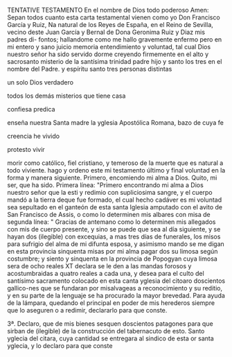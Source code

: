 TENTATIVE
TESTAMENTO
En el nombre de Dios todo poderoso Amen: Sepan todos cuanto esta
carta testamental vienen como yo Don Francisco García y Ruiz, Na
natural de los Reyes de España, en el Reino de Sevilla, vecino deste
Juan García y Bernal de Dona Geronima Ruiz y Diaz mis padres di- fontos; hallandome como me hallo gravemente enfermo pero en mi
entero y sano juicio memoria entendimiento y voluntad, tal cual Dios nuestro señor ha sido servido dorme creyendo firmemente en el alto y sacrosanto misterio de la santísima trinidad padre hijo y santo los tres en el nombre del Padre.
y
espíritu
santo
tres
personas
distintas

un
solo
Dios
verdadero

todos
los
demás
misterios
que
tiene
casa

confiesa
predica

enseña
nuestra
Santa
madre
la
yglesia
Apostólica
Romana,
bazo
de
cuya
fe

creencia
he
vivido

protesto
vivir

morir
como
católico, fiel cristiano, y temeroso de la muerte que es natural a todo viviente. hago y ordeno este mi testamento último y final voluntad en la forma y manera siguiente. Primero, encomiendo mi alma a Dios. Quito, mi ser, que ha sido.
Primera línea: "Primero encontrando mi alma a Dios nuestro señor que la esti
y redimio con supliciosima sangre, y el cuerpo mandó a la tierra deque
fue formado, el cual hecho cadáver es mi voluntad sea sepultado en el
ganteón de esta santa Iglesia amputado con el avito de San Francisco de
Assis, o como lo determinen mis albares con misa de
segunda línea: "
Gracias de antemano como lo determinen mis allegados con mis de cuerpo presente, y sino se puede que sea al día siguiente, y se hayan dos (ilegible) con excequias, a mas tres días de funerales, los misos para sufrigio del alma de mi difunta esposa, y asimismo mando
se me digan en esta provincia sinquenta misas por mi alma pagar
dos su limosa según costumbre; y siento y sinquenta en la provincia
de Popogyan cuya limosa sera de ocho reales
XT declara se le den a las mandas forosos y acostumbraidas a
quatro reales a cada una, y desea para el culto del santísimo sacramento colocado en esta canta yglesia del citoaro doscientos gallico-nes que se fundaran por misalvageas a reconocimiento y su reditio, y en su parte de la lenguaje se ha procurado la mayor brevedad.
Para ayuda de la lámpara, quedando el principal en poder de mis herederos siempre que lo aseguren o a redimir, declararlo para que conste.

3ª. Declaro, que de mis bienes sesquen doscientos patagones para que sirban de (ilegible) de la construcción del tabernacuto de esto.
Santo yglecia del citara, cuya cantidad se entregara al sindico de esta
or
santa yglecia, y lo declaro para que conste